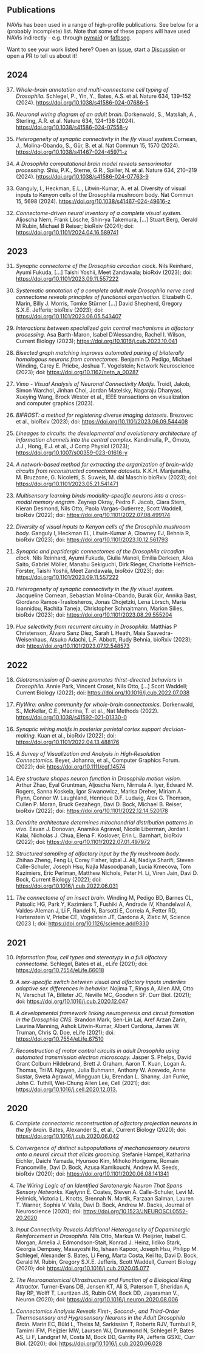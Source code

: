 ## Publications

NAVis has been used in a range of high-profile publications. See below for a (probably incomplete) list. Note that some of these papers will have used NAVis indirectly - e.g. through [pymaid](https://github.com/navis-org/pymaid) or [fafbseg](https://github.com/navis-org/fafbseg-py).

Want to see your work listed here? Open an [Issue](https://github.com/navis-org/navis/issues), start a [Discussion](https://github.com/navis-org/navis/discussions) or open a PR to tell us about it!

## 2024

<ol>
    <li value = "37">
    <i>Whole-brain annotation and multi-connectome cell typing of Drosophila.</i> Schlegel, P., Yin, Y., Bates, A.S. et al. Nature 634, 139–152 (2024). <a href="url">https://doi.org/10.1038/s41586-024-07686-5</a>
    </li>
</ol>

<ol>
    <li value = "36">
    <i>Neuronal wiring diagram of an adult brain.</i> Dorkenwald, S., Matsliah, A., Sterling, A.R. et al. Nature 634, 124–138 (2024). <a href="url">https://doi.org/10.1038/s41586-024-07558-y</a>
    </li>
</ol>

<ol>
    <li value="35">
    <i>Heterogeneity of synaptic connectivity in the fly visual system.</i>Cornean, J., Molina-Obando, S., Gür, B. et al. Nat Commun 15, 1570 (2024). <a href="url">https://doi.org/10.1038/s41467-024-45971-z</a>
    </li>
</ol>

<ol>
    <li value="34">
    <i>A Drosophila computational brain model reveals sensorimotor processing.</i> Shiu, P.K., Sterne, G.R., Spiller, N. et al. Nature 634, 210–219 (2024). <a href="url">https://doi.org/10.1038/s41586-024-07763-9</a>
    </li>
</ol>

<ol>
    <li value="33">
    Ganguly, I., Heckman, E.L., Litwin-Kumar, A. et al. Diversity of visual inputs to Kenyon cells of the Drosophila mushroom body. Nat Commun 15, 5698 (2024). <a href="url">https://doi.org/10.1038/s41467-024-49616-z</a>
    </li>
</ol>


<ol>
    <li value = "32">
    <i>Connectome-driven neural inventory of a complete visual system.</i> Aljoscha Nern, Frank Lösche, Shin-ya Takemura, [...] Stuart Berg, Gerald M Rubin, Michael B Reiser; bioRxiv (2024); doi: <a href="url">https://doi.org/10.1101/2024.04.16.589741</a>
    </li>
</ol>

## 2023

<ol>
    <li value = "31">
    <i>Synaptic connectome of the Drosophila circadian clock.</i> Nils Reinhard, Ayumi Fukuda, [...] Taishi Yoshii, Meet Zandawala; bioRxiv (2023); doi: <a href="url">https://doi.org/10.1101/2023.09.11.557222</a>
    </li>
</ol>

<ol>
    <li value = "30">
    <i>Systematic annotation of a complete adult male Drosophila nerve cord connectome reveals principles of functional organisation.</i> Elizabeth C. Marin, Billy J. Morris, Tomke Stürner [...] David Shepherd, Gregory S.X.E. Jefferis; bioRxiv (2023); doi: <a href="url">https://doi.org/10.1101/2023.06.05.543407</a>
    </li>
</ol>

<ol>
    <li value = "29">
    <i>Interactions between specialized gain control mechanisms in olfactory processing.</i> Asa Barth-Maron, Isabel D’Alessandro, Rachel I. Wilson, Current Biology (2023); <a href="url">https://doi.org/10.1016/j.cub.2023.10.041</a>
    </li>
</ol>

<ol>
    <li value = "28">
    <i>Bisected graph matching improves automated pairing of bilaterally homologous neurons from connectomes.</i> Benjamin D. Pedigo, Michael Winding, Carey E. Priebe, Joshua T. Vogelstein;  Network Neuroscience (2023); doi: <a href="url">https://doi.org/10.1162/netn_a_00287</a>
    </li>
</ol>

<ol>
    <li value = "27">
    <i>Vimo - Visual Analysis of Neuronal Connectivity Motifs</i>. Troidl, Jakob, Simon Warchol, Jinhan Choi, Jordan Matelsky, Nagaraju Dhanyasi, Xueying Wang, Brock Wester et al., IEEE transactions on visualization and computer graphics (2023).
    </li>
</ol>

<ol>
    <li value = "26">
    <i>BIFROST: a method for registering diverse imaging datasets.</i> Brezovec et al., bioRxiv (2023); doi: <a href="url">https://doi.org/10.1101/2023.06.09.544408</a>
    </li>
</ol>

<ol>
    <li value = "25">
    <i>Lineages to circuits: the developmental and evolutionary architecture of information channels into the central complex.</i> Kandimalla, P., Omoto, J.J., Hong, E.J. et al.,  J Comp Physiol (2023); <a href="url">https://doi.org/10.1007/s00359-023-01616-y</a>
    </li>
</ol>

<ol>
    <li value = "24">
    <i>A network-based method for extracting the organization of brain-wide circuits from reconstructed connectome datasets.</i> K.K.H. Manjunatha, M. Bruzzone, G. Nicoletti, S. Suweis, M. dal Maschio bioRxiv (2023); doi: <a href="url">https://doi.org/10.1101/2023.05.21.541471</a>
    </li>
</ol>

<ol>
    <li value = "23">
    <i>Multisensory learning binds modality-specific neurons into a cross-modal memory engram.</i> Zeynep Okray, Pedro F. Jacob, Ciara Stern, Kieran Desmond, Nils Otto, Paola Vargas-Gutierrez, Scott Waddell, bioRxiv (2022); doi: <a href="url">https://doi.org/10.1101/2022.07.08.499174</a>
    </li>
</ol>

<ol>
    <li value = "22">
     <i>Diversity of visual inputs to Kenyon cells of the Drosophila mushroom body.</i> Ganguly I, Heckman EL, Litwin-Kumar A, Clowney EJ, Behnia R, bioRxiv  (2023); doi: <a href="url">https://doi.org/10.1101/2023.10.12.561793</a>
    </li>
</ol>

<ol>
    <li value = "21">
    <i>Synaptic and peptidergic connectomes of the Drosophila circadian clock.</i> Nils Reinhard, Ayumi Fukuda, Giulia Manoli, Emilia Derksen, Aika Saito, Gabriel Möller, Manabu Sekiguchi, Dirk Rieger, Charlotte Helfrich-Förster, Taishi Yoshii, Meet Zandawala, bioRxiv (2023); doi: <a href="url">https://doi.org/10.1101/2023.09.11.557222</a>
    </li>
</ol>

<ol>
    <li value = "20">
    <i>Heterogeneity of synaptic connectivity in the fly visual system.</i> Jacqueline Cornean, Sebastian Molina-Obando, Burak Gür, Annika Bast, Giordano Ramos-Traslosheros, Jonas Chojetzki, Lena Lörsch, Maria Ioannidou, Rachita Taneja, Christopher Schnaitmann, Marion Silies, bioRxiv (2023); doi: <a href="url">https://doi.org/10.1101/2023.08.29.555204</a>
    </li>
</ol>

<ol>
    <li value = "19">
    <i>Hue selectivity from recurrent circuitry in Drosophila.</i> Matthias P Christenson, Álvaro Sanz Díez, Sarah L Heath, Maia Saavedra-Weisenhaus, Atsuko Adachi, L.F. Abbott, Rudy Behnia, bioRxiv (2023); doi: <a href="url">https://doi.org/10.1101/2023.07.12.548573</a>
    </li>
</ol>

## 2022

<ol>
    <li value = "18">
    <i>Gliotransmission of D-serine promotes thirst-directed behaviors in Drosophila.</i> Annie Park, Vincent Croset, Nils Otto, [...] Scott Waddell; Current Biology (2022); doi: <a href="url">https://doi.org/10.1016/j.cub.2022.07.038</a>
    </li>
</ol>

<ol>
    <li value = "17">
    <i>FlyWire: online community for whole-brain connectomics.</i> Dorkenwald, S., McKellar, C.E., Macrina, T. et al., Nat Methods (2022). <a href="url">https://doi.org/10.1038/s41592-021-01330-0</a>
    </li>
</ol>

<ol>
    <li value = "16">
    <i>Synaptic wiring motifs in posterior parietal cortex support decision-making.</i> Kuan et al., bioRxiv (2022); doi: <a href="url">https://doi.org/10.1101/2022.04.13.488176</a>
    </li>
</ol>

<ol>
    <li value = "15">
    <i>A Survey of Visualization and Analysis in High‐Resolution Connectomics.</i> Beyer, Johanna, et al., Computer Graphics Forum. (2022); doi: <a href="url">https://doi.org/10.1111/cgf.14574</a>
    </li>
</ol>

<ol>
    <li value = "14">
    <i>Eye structure shapes neuron function in Drosophila motion vision.</i> Arthur Zhao, Eyal Gruntman, Aljoscha Nern, Nirmala A. Iyer, Edward M. Rogers, Sanna Koskela, Igor Siwanowicz, Marisa Dreher, Miriam A. Flynn, Connor W. Laughland, Henrique D.F. Ludwig, Alex G. Thomson, Cullen P. Moran, Bruck Gezahegn, Davi D. Bock, Michael B. Reiser, bioRxiv (2022); doi: <a href="url">https://doi.org/10.1101/2022.12.14.520178</a>
    </li>
</ol>

<ol>
    <li value = "13">
    <i>Dendrite architecture determines mitochondrial distribution patterns in vivo.</i> Eavan J. Donovan, Anamika Agrawal, Nicole Liberman, Jordan I. Kalai, Nicholas J. Chua, Elena F. Koslover, Erin L. Barnhart, bioRxiv (2022); doi: <a href="url">https://doi.org/10.1101/2022.07.01.497972</a>
    </li>
</ol>

<ol>
    <li value = "12">
    <i>Structured sampling of olfactory input by the fly mushroom body.</i> Zhihao Zheng, Feng Li, Corey Fisher, Iqbal J. Ali, Nadiya Sharifi, Steven Calle-Schuler, Joseph Hsu, Najla Masoodpanah, Lucia Kmecova, Tom Kazimiers, Eric Perlman, Matthew Nichols, Peter H. Li, Viren Jain, Davi D. Bock, Current Biology (2022); doi: <a href="url">https://doi.org/10.1016/j.cub.2022.06.031</a>
    </li>
</ol>

<ol>
    <li value = "11">
    <i>The connectome of an insect brain.</i> Winding M, Pedigo BD, Barnes CL, Patsolic HG, Park Y, Kazimiers T, Fushiki A, Andrade IV, Khandelwal A, Valdes-Aleman J, Li F, Randel N, Barsotti E, Correia A, Fetter RD, Hartenstein V, Priebe CE, Vogelstein JT, Cardona A, Zlatic M, Science (2023 ); doi: <a href="url">https://doi.org/10.1126/science.add9330</a>
    </li>
</ol>

## 2021

<ol>
    <li value = "10">
    <i>Information flow, cell types and stereotypy in a full olfactory connectome.</i> Schlegel, Bates et al., eLife (2021); doi: <a href="url">https://doi.org/10.7554/eLife.66018</a>
    </li>
</ol>

<ol>
    <li value = "9">
    <i>A sex-specific switch between visual and olfactory inputs underlies adaptive sex differences in behavior.</i> Nojima T, Rings A, Allen AM, Otto N, Verschut TA, Billeter JC, Neville MC, Goodwin SF. Curr Biol. (2021); doi: <a href="url">https://doi.org/10.1016/j.cub.2020.12.047</a>
    </li>
</ol>

<ol>
    <li value = "8">
    <i>A developmental framework linking neurogenesis and circuit formation in the Drosophila CNS.</i> Brandon Mark, Sen-Lin Lai, Aref Arzan Zarin, Laurina Manning, Ashok Litwin-Kumar, Albert Cardona, James W. Truman, Chris Q. Doe, eLife (2021); doi: <a href="url">https://doi.org/10.7554/eLife.67510</a>
    </li>
</ol>

<ol>
    <li value = "7">
    <i>Reconstruction of motor control circuits in adult Drosophila using automated transmission electron microscopy.</i> Jasper S. Phelps, David Grant Colburn Hildebrand, Brett J. Graham, Aaron T. Kuan, Logan A. Thomas, Tri M. Nguyen, Julia Buhmann, Anthony W. Azevedo, Anne Sustar, Sweta Agrawal, Mingguan Liu, Brendan L. Shanny, Jan Funke, John C. Tuthill, Wei-Chung Allen Lee,
    Cell (2021); doi: <a href="url">https://doi.org/10.1016/j.cell.2020.12.013.</a>
    </li>
</ol>


## 2020

<ol>
    <li value = "6">
    <i>Complete connectomic reconstruction of olfactory projection neurons in the fly brain.</i> Bates, Alexander S., et al., Current Biology (2020); doi: <a href="url">https://doi.org/10.1016/j.cub.2020.06.042</a>
    </li>
</ol>

<ol>
    <li value = "5">
    <i>Convergence of distinct subpopulations of mechanosensory neurons onto a neural circuit that elicits grooming.</i> Stefanie Hampel, Katharina Eichler, Daichi Yamada, Hyunsoo Kim, Mihoko Horigome, Romain Franconville, Davi D. Bock, Azusa Kamikouchi, Andrew M. Seeds, bioRxiv (2020); doi: <a href="url">https://doi.org/10.1101/2020.06.08.141341</a>
    </li>
</ol>

<ol>
    <li value = "4">
    <i>The Wiring Logic of an Identified Serotonergic Neuron That Spans Sensory Networks.</i> Kaylynn E. Coates, Steven A. Calle-Schuler, Levi M. Helmick, Victoria L. Knotts, Brennah N. Martik, Farzaan Salman, Lauren T. Warner, Sophia V. Valla, Davi D. Bock, Andrew M. Dacks, Journal of Neuroscience (2020); doi: <a href="url">https://doi.org/10.1523/JNEUROSCI.0552-20.2020</a>
    </li>
</ol>

<ol>
    <li value = "3">
    <i>Input Connectivity Reveals Additional Heterogeneity of Dopaminergic Reinforcement in Drosophila.</i> Nils Otto, Markus W. Pleijzier, Isabel C. Morgan, Amelia J. Edmondson-Stait, Konrad J. Heinz, Ildiko Stark, Georgia Dempsey, Masayoshi Ito, Ishaan Kapoor, Joseph Hsu, Philipp M. Schlegel, Alexander S. Bates, Li Feng, Marta Costa, Kei Ito, Davi D. Bock, Gerald M. Rubin, Gregory S.X.E. Jefferis, Scott Waddell, Current Biology (2020); doi: <a href="url">https://doi.org/10.1016/j.cub.2020.05.077</a>
    </li>
</ol>

<ol>
    <li value = "2">
    <i>The Neuroanatomical Ultrastructure and Function of a Biological Ring Attractor.</i> Turner-Evans DB, Jensen KT, Ali S, Paterson T, Sheridan A, Ray RP, Wolff T, Lauritzen JS, Rubin GM, Bock DD, Jayaraman V.,  Neuron (2020); doi: <a href="url">https://doi.org/10.1016/j.neuron.2020.08.006</a>
    </li>
</ol>

<ol>
    <li value = "1">
    <i>Connectomics Analysis Reveals First-, Second-, and Third-Order Thermosensory and Hygrosensory Neurons in the Adult Drosophila Brain.</i> Marin EC, Büld L, Theiss M, Sarkissian T, Roberts RJV, Turnbull R, Tamimi IFM, Pleijzier MW, Laursen WJ, Drummond N, Schlegel P, Bates AS, Li F, Landgraf M, Costa M, Bock DD, Garrity PA, Jefferis GSXE, Curr Biol. (2020); doi: <a href="url">https://doi.org/10.1016/j.cub.2020.06.028</a>
    </li>
</ol>